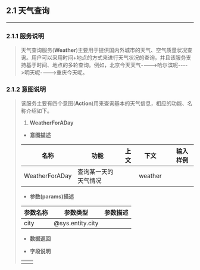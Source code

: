 ## 2.1 天气查询

---

### 2.1.1 服务说明

> 天气查询服务\(**Weather**\)主要用于提供国内外城市的天气、空气质量状况查询。用户可以采用时间+地点的方式来进行天气状况的查询，并且该服务支持基于时间、地点的多轮查询。例如，北京今天天气----&gt;哈尔滨呢----&gt;明天呢----&gt;重庆今天呢。

### 2.1.2 意图说明

> 该服务主要有四个意图\(**Action**\)用来查询基本的天气信息，相应的功能、名称介绍如下。
> 
> 1. **WeatherForADay**
> 
>   * **意图描述**
> 
>   | 名称 | 功能 | 上文 | 下文 |  | 输入样例 |
>   | --- | --- | --- | --- | --- | --- |
>   | WeatherForADay | 查询某一天的天气情况 |  | weather |  |  |
> 
>   * **参数\(params\)描述**
> 
>   | 参数名称 | 参数类型 | 参数描述 |
>   | --- | --- | --- |
>   | city | @sys.entity.city |  |
> 
>   * **数据返回**
> 
> 
> 
> * **字段说明**
> 
> |  |  |
> | --- | --- |
> |  |  |

### 

